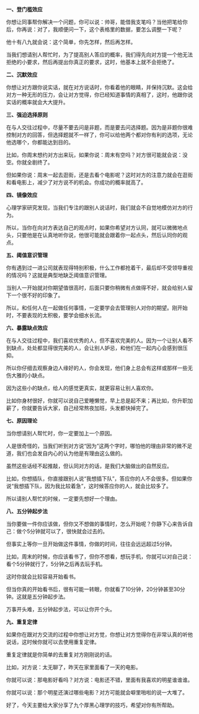 **一、登门槛效应**

你想让同事帮你解决一个问题，你可以说：帅哥，能借我支笔吗？当他把笔给你后，你再说：对了，我顺便问一下，这个表格里的数据，要怎么调整一下呢？

他十有八九就会说：这个简单，你先怎样，然后再怎样。

当我们想请别人帮忙时，为了提高别人答应的概率，我们得先向对方提一个他无法拒绝的小要求，然后再提出你真正的要求，这时，他基本上就不会拒绝了。

**二、沉默效应**

你想让对方跟你说实话，就在对方说话时，你看着他的眼睛，并保持沉默。这会给对方一种无形的压力，会让对方觉得，你已经知道事情的真相了，这时，他跟你说实话的概率就会大大提升。

**三、强迫选择原则**

在与人交往过程中，尽量不要去问是非题，而是要去问选择题。因为是非题你很难控制对方的回答，但选择题就不一样了，你可以给他两个都对你有利的选项，无论他选哪个，你都能达到目的。

比如，你周末想约对方出来玩，如果你说：周末有空吗？对方很可能就会说：没空。你就全剧终了。

但如果你说：周末一起去逛街，还是去看个电影呢？这时对方的注意力就会在逛街和看电影上，减少了对方说不的机会。你成功的概率就高了。

**四、镜像效应**

心理学家研究发现，当我们专注的跟别人说话时，我们就会不自觉地模仿对方的行为。

所以，当你在向对方表达自己的观点时，如果你希望对方认同，就可以微微地点头，只要他是在认真地听你说，他很可能就会跟着你一起点头，然后认同你的观点。

**五、阈值意识管理**

你有遇到过一进公司就表现得特别积极，什么工作都抢着干，最后却不受领导重视的情况吗？这就是典型地缺乏阈值意识管理。

当别人一开始就对你期望值很高时，后面只要你稍微有点做得不好，就会给别人留下一个很不好的印象了。

所以，和任何人在一起做任何事情，一定要学会去管理别人对你的期望。刚开始时，不要表现的太积极，要学会细水长流。

**六、暴露缺点效应**

在与人交往过程中，我们喜欢优秀的人，但不喜欢完美的人。因为一个让别人看不到缺点，处处都显得很完美的人，会让别人妒忌，和他们在一起内心会感到很压抑。

所以你仔细去观察身边人缘好的人，你会发现，他们身上总会有这样或那样一些无伤大雅的小缺点。

因为这些小的缺点，给人的感觉更真实，就更容易让别人喜欢你。

比如你身材很好，你就可以说自己爱睡懒觉，早上总是起不来；再比如，你升职加薪了，你就要告诉大家，自己经常熬夜加班，头发都快掉完了。

**七、原因理论**

当你想请别人帮忙时，你一定要加上一个原因。

人是很奇怪的，当我们听到对方说“因为”这两个字时，哪怕他的理由非常的微不足道，我们也会发自内心的认为他是有理由这么做的。

虽然这些话经不起推敲，但认同对方的话，是我们大脑做出的自然反应。

比如，你想插队，你直接跟别人说“我想插下队”，答应你的人不会很多。但如果你说“我想插下队，因为我比较着急”，这时候答应你的人，就会比较多了。

所以请别人帮忙的时候，一定要先想好一个理由。

**八、五分钟起步法**

当你要做一件你应该做，但你又不想做的事情时，怎么开始呢？你静下心来告诉自己：做个5分钟就可以了，很快就会过去的。

但事实上等你一旦开始做这件事情，你做的时间，往往会远远超过5分钟。

比如，周末的时候，你应该看书了，但你不想看，想玩手机，你就可以对自己说：看个5分钟就行了，5分钟之后再去玩手机。

这时你就会比较容易开始看书。

但当你真的开始看书后，很有可能一转眼，你就看了10分钟，20分钟甚至30分钟。这就是五分钟起步法。

万事开头难，五分钟起步法，可以让你开个头。

**九、重复定律**

如果你在跟对方交流的过程中你想让对方觉，你想让对方觉得你在非常认真的听他说话，这时候你就可以去使用重复定律。

重复定律就是你简单的去重复对方刚刚说的话。

比如，对方说：太无聊了，昨天在家里面看了一天的电影。

你就可以说：那电影好看吗？对方说：电影还不错，里面有我喜欢的明星谁谁谁。

你就可以说：那个明星还演过哪些电影？对方可能就会噼里啪啦的说一大堆了。

好了，今天主要给大家分享了九个厚黑心理学的技巧，希望对你有所帮助。